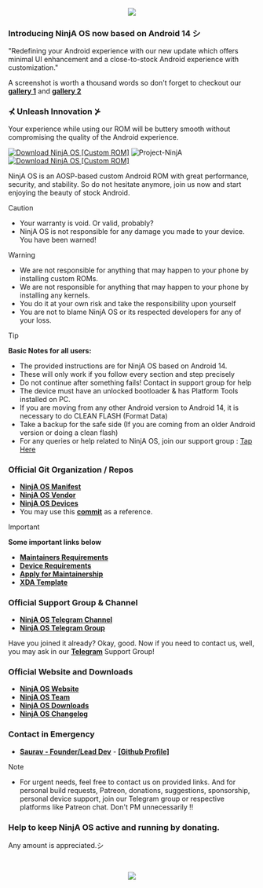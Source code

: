 <!-- NinjA OS - Custom ROM README.md -->

<p align="center">
  <img src="https://i.imgur.com/gcOvt3T.png" />
</p>

### Introducing NinjA OS now based on Android 14 シ

<p>"Redefining your Android experience with our new update which offers minimal UI enhancement and a close-to-stock Android experience with customization."</p>

A screenshot is worth a thousand words so don't forget to checkout our [**gallery 1**](https://www.buymeacoffee.com/uglykid/gallery) and [**gallery 2**](https://projectelixiros.com/gallery)

### ⊀ Unleash Innovation ⊁

Your experience while using our ROM will be buttery smooth without compromising the quality of the Android experience.

[![Download NinjA OS [Custom ROM]](https://img.shields.io/sourceforge/dm/ninja-os.svg)](https://projectninjaos.com/download) <img src="https://komarev.com/ghpvc/?username=Project-NinjA&style=flat-square" alt="Project-NinjA" />  [![Download NinjA OS [Custom ROM]](https://img.shields.io/sourceforge/dt/ninja-os.svg)](https://projectninjaos.com/download) 

NinjA OS is an AOSP-based custom Android ROM with great performance, security, and stability. So do not hesitate anymore, join us now and start enjoying the beauty of stock Android. 

> [!CAUTION]
> - Your warranty is void. Or valid, probably?
> - NinjA OS is not responsible for any damage you made to your device. You have been warned!

> [!Warning]
> * We are not responsible for anything that may happen to your phone by installing custom ROMs.
> * We are not responsible for anything that may happen to your phone by installing any kernels.
> * You do it at your own risk and take the responsibility upon yourself
> * You are not to blame NinjA OS or its respected developers for any of your loss.

> [!Tip]
> **Basic Notes for all users:**  
> * The provided instructions are for NinjA OS based on Android 14.
> * These will only work if you follow every section and step precisely
> * Do not continue after something fails! Contact in support group for help
> * The device must have an unlocked bootloader & has Platform Tools installed on PC.
> * If you are moving from any other Android version to Android 14, it is necessary to do CLEAN FLASH (Format Data)
> * Take a backup for the safe side (If you are coming from an older Android version or doing a clean flash)
> * For any queries or help related to NinjA OS, join our support group : [Tap Here](https://telegram.me/noobninja_os)  

### Official Git Organization / Repos
* [**NinjA OS Manifest**](https://github.com/Project-NinjA/manifest)
* [**NinjA OS Vendor**](https://github.com/Project-NinjA/vendor_aosp)
* [**NinjA OS Devices**](https://github.com/ProjectNinjA-Devices)
* You may use this [**commit**](https://github.com/ProjectNinjA-Devices/device_xiaomi_sweet/commit/7e3fd483f02bf4f8a5d23c35b6f1692aec35a2fb) as a reference.

> [!Important]
> **Some important links below**
> * [**Maintainers Requirements**](https://projectninjaos.com/documentation)
> * [**Device Requirements**](https://projectninjaos.com/documentation)
> * [**Apply for Maintainership**](https://docs.google.com/forms/d/1eme8i0nXFNpv2fEfbskoANIwLUGy4KcYXssluWv6obE)
> * [**XDA Template**](https://raw.githubusercontent.com/Project-NinjA/docs/Tiramisu/xda_template.txt)

### Official Support Group & Channel
 * [**NinjA OS Telegram Channel**](https://telegram.me/noobninja_os)
 * [**NinjA OS Telegram Group**](https://telegram.me/noobninja_os)
 
Have you joined it already? Okay, good. Now if you need to contact us, well, you may ask in our [**Telegram**](https://telegram.me/noobninja_os) Support Group!

### Official Website and Downloads
 * [**NinjA OS Website**](https://projectninjaos.com/)
 * [**NinjA OS Team**](https://projectninjaos.com/team)
 * [**NinjA OS Downloads**](https://projectninjaos.com/download)
 * [**NinjA OS Changelog**](https://projectninjaos.com/changelog)

### Contact in Emergency
* [**Saurav - Founder/Lead Dev**](https://telegram.me/ugly_kid_af) - [**[Github Profile]**](https://github.com/ugly-kid-af)

> [!Note] 
> * For urgent needs, feel free to contact us on provided links. And for personal build requests, Patreon, donations, suggestions, sponsorship, personal device support, join our Telegram group or respective platforms like Patreon chat. Don't PM unnecessarily !!

### Help to keep NinjA OS active and running by donating. 
Any amount is appreciated.シ

<br>

<p align="center">
  <img src="https://i.imgur.com/zY1Znpm.png" />
</p>
